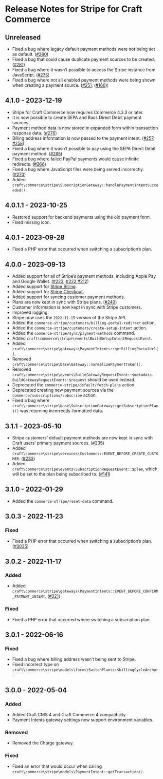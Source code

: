 # Release Notes for Stripe for Craft Commerce

## Unreleased

- Fixed a bug where legacy default payment methods were not being set as default. ([#280](https://github.com/craftcms/commerce-stripe/pull/280))
- Fixed a bug that could cause duplicate payment sources to be created. ([#281](https://github.com/craftcms/commerce-stripe/pull/281))
- Fixed a bug where it wasn’t possible to access the Stripe instance from JavaScript. ([#275](https://github.com/craftcms/commerce-stripe/issues/275))
- Fixed a bug where not all enabled payment methods were being shown when creating a payment source. ([#251](https://github.com/craftcms/commerce-stripe/issues/251), ([#160](https://github.com/craftcms/commerce-stripe/pull/160)))

## 4.1.0 - 2023-12-19

- Stripe for Craft Commerce now requires Commerce 4.3.3 or later.
- It is now possible to create SEPA and Bacs Direct Debit payment sources.
- Payment method data is now stored in expanded form within transaction response data. ([#276](https://github.com/craftcms/commerce-stripe/pull/276))
- Billing address information is now passed to the payment intent. ([#257](https://github.com/craftcms/commerce-stripe/issues/257), [#258](https://github.com/craftcms/commerce-stripe/issues/263))
- Fixed a bug where it wasn’t possible to pay using the SEPA Direct Debit payment method. ([#265](https://github.com/craftcms/commerce-stripe/issues/265))
- Fixed a bug where failed PayPal payments would cause infinite redirects. ([#266](https://github.com/craftcms/commerce-stripe/issues/266))
- Fixed a bug where JavaScript files were being served incorrectly. ([#270](https://github.com/craftcms/commerce-stripe/issues/270))
- Added `craft\commerce\stripe\SubscriptionGateway::handlePaymentIntentSucceeded()`.

## 4.0.1.1 - 2023-10-25

- Restored support for backend payments using the old payment form.
- Fixed missing icon.

## 4.0.1 - 2023-09-28

- Fixed a PHP error that occurred when switching a subscription’s plan.

## 4.0.0 - 2023-09-13

- Added support for all of Stripe’s payment methods, including Apple Pay and Google Wallet. ([#223](https://github.com/craftcms/commerce-stripe/issues/223), [#222](https://github.com/craftcms/commerce-stripe/issues/222),[#212](https://github.com/craftcms/commerce-stripe/issues/212))
- Added support for [Stripe Billing](https://stripe.com/billing).
- Added support for [Stripe Checkout](https://stripe.com/payments/checkout).
- Added support for syncing customer payment methods.
- Plans are now kept in sync with Stripe plans. ([#240](https://github.com/craftcms/commerce-stripe/issues/240))
- Customer information is now kept in sync with Stripe customers.
- Improved logging.
- Stripe now uses the `2022-11-15` version of the Stripe API.
- Added the `commerce-stripe/customers/billing-portal-redirect` action.
- Added the `commerce-stripe/customers/create-setup-intent` action.
- Added the `commerce-stripe/sync/payment-methods` command.
- Added `craft\commerce\stripe\events\BuildSetupIntentRequestEvent`.
- Added `craft\commerce\stripe\gateways\PaymentIntents::getBillingPortalUrl()`.
- Removed `craft\commerce\stripe\base\Gateway::normalizePaymentToken()`.
- Removed `craft\commerce\stripe\events\BuildGatewayRequestEvent::$metadata`. `BuildGatewayRequestEvent::$request` should be used instead.
- Deprecated the `commerce-stripe/default/fetch-plans` action.
- Deprecated creating new payment sources via the `commerce/subscriptions/subscribe` action.
- Fixed a bug where `craft\commerce\stripe\base\SubscriptionGateway::getSubscriptionPlans()` was returning incorrectly-formatted data.

## 3.1.1 - 2023-05-10

- Stripe customers’ default payment methods are now kept in sync with Craft users’ primary payment sources. ([#235](https://github.com/craftcms/commerce-stripe/issues/235))
- Added `craft\commerce\stripe\services\Customers::EVENT_BEFORE_CREATE_CUSTOMER`. ([#233](https://github.com/craftcms/commerce-stripe/pull/233))
- Added `craft\commerce\stripe\events\SubscriptionRequestEvent::$plan`, which will be set to the plan being subscribed to. ([#141](https://github.com/craftcms/commerce-stripe/pull/141))

## 3.1.0 - 2022-01-29

- Added the `commerce-stripe/reset-data` command.

## 3.0.3 - 2022-11-23

### Fixed
- Fixed a PHP error that occurred when switching a subscription’s plan. ([#3035](https://github.com/craftcms/commerce/issues/3035))

## 3.0.2 - 2022-11-17

### Added
- Added `craft\commerce\stripe\gateways\PaymentIntents::EVENT_BEFORE_CONFIRM_PAYMENT_INTENT`. ([#221](https://github.com/craftcms/commerce-stripe/pull/221))

### Fixed
- Fixed a PHP error that occurred where switching a subscription plan.

## 3.0.1 - 2022-06-16

### Fixed
- Fixed a bug where billing address wasn’t being sent to Stripe.
- Fixed incorrect type on `craft\commerce\stripe\models\forms\SwitchPlans::$billingCycleAnchor`.

## 3.0.0 - 2022-05-04

### Added
- Added Craft CMS 4 and Craft Commerce 4 compatibility.
- Payment Intents gateway settings now support environment variables.

### Removed
- Removed the Charge gateway.

### Fixed
- Fixed an error that would occur when calling `craft\commerce\stripe\models\PaymentIntent::getTransaction()`.
